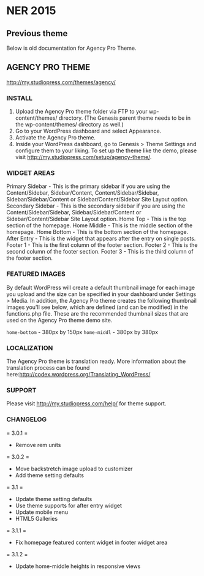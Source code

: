 # NER 2015

## Previous theme

Below is old documentation for Agency Pro Theme.

## AGENCY PRO THEME
http://my.studiopress.com/themes/agency/

### INSTALL
1. Upload the Agency Pro theme folder via FTP to your wp-content/themes/ directory. (The Genesis parent theme needs to be in the wp-content/themes/ directory as well.)
2. Go to your WordPress dashboard and select Appearance.
3. Activate the Agency Pro theme.
4. Inside your WordPress dashboard, go to Genesis > Theme Settings and configure them to your liking. To set up the theme like the demo, please visit http://my.studiopress.com/setup/agency-theme/.

### WIDGET AREAS
Primary Sidebar - This is the primary sidebar if you are using the Content/Sidebar, Sidebar/Content, Content/Sidebar/Sidebar, Sidebar/Sidebar/Content or Sidebar/Content/Sidebar Site Layout option.
Secondary Sidebar - This is the secondary sidebar if you are using the Content/Sidebar/Sidebar, Sidebar/Sidebar/Content or Sidebar/Content/Sidebar Site Layout option.
Home Top - This is the top section of the homepage.
Home Middle - This is the middle section of the homepage.
Home Bottom - This is the bottom section of the homepage.
After Entry - This is the widget that appears after the entry on single posts.
Footer 1 - This is the first column of the footer section.
Footer 2 - This is the second column of the footer section.
Footer 3 - This is the third column of the footer section.

### FEATURED IMAGES
By default WordPress will create a default thumbnail image for each image you upload and the size can be specified in your dashboard under Settings > Media. In addition, the Agency Pro theme creates the following thumbnail images you'll see below, which are defined (and can be modified) in the functions.php file. These are the recommended thumbnail sizes that are used on the Agency Pro theme demo site.

`home-bottom` - 380px by 150px
`home-middl` - 380px by 380px

### LOCALIZATION
The Agency Pro theme is translation ready.  More information about the translation process can be found here:http://codex.wordpress.org/Translating_WordPress/

### SUPPORT
Please visit http://my.studiopress.com/help/ for theme support.

### CHANGELOG

= 3.0.1 =
* Remove rem units

= 3.0.2 =
* Move backstretch image upload to customizer
* Add theme setting defaults

= 3.1 =
* Update theme setting defaults
* Use theme supports for after entry widget
* Update mobile menu
* HTML5 Galleries

= 3.1.1 =
* Fix homepage featured content widget in footer widget area

= 3.1.2 =
* Update home-middle heights in responsive views